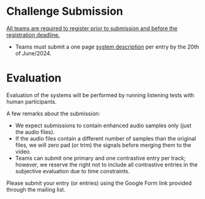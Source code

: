 # Challenge Submission
<u>All teams are required to register prior to submission and before the registration deadline.</u>

- Teams must submit a one page [system description](https://challenge.cogmhear.org/#/getting-started/systems-description) per entry by the 20th of June/2024.

# Evaluation

Evaluation of the systems will be performed by running listening tests with human participants. 

A few remarks about the submission:

- We expect submissions to contain enhanced audio samples only (just the audio files). 
- If the audio files contain a different number of samples than the original files, we will zero pad (or trim) the signals before merging them to the video.
- Teams can submit one primary and one contrastive entry per track; however, we reserve the right not to include all contrastive entries in the subjective evaluation due to time constraints.

Please submit your entry (or entries) using the Google Form link provided through the mailing list.



[//]: # (# Journal Special Issue)

[//]: # (In addition to participation at IEEE ASRU, Challenge participants will be invited to contribute to a Journal Special Issue on the topic of Audio-Visual Speech Enhancement that will be announced next year.)
